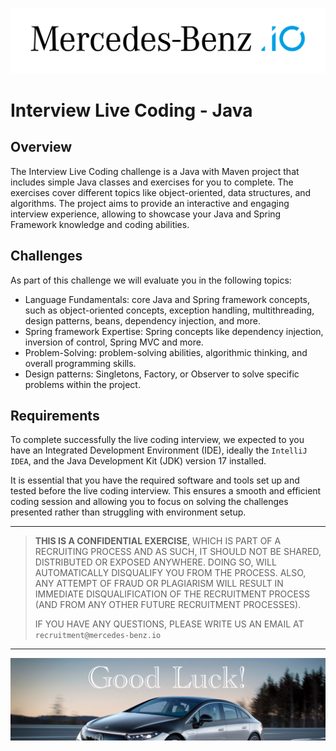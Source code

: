 ![](docs/images/Mercedes_Benz_io.png)

# Interview Live Coding - Java

## Overview

The Interview Live Coding challenge is a Java with Maven project that includes simple Java classes and exercises for you
to complete. The exercises cover different topics like object-oriented, data structures, and algorithms. The project 
aims to provide an interactive and engaging interview experience, allowing to showcase your Java and Spring 
Framework knowledge and coding abilities.

## Challenges

As part of this challenge we will evaluate you in the following topics:
- Language Fundamentals: core Java and Spring framework concepts, such as object-oriented concepts, exception handling, 
multithreading, design patterns, beans, dependency injection, and more.
- Spring framework Expertise: Spring concepts like dependency injection, inversion of control, Spring MVC and more.
- Problem-Solving: problem-solving abilities, algorithmic thinking, and overall programming skills.
- Design patterns: Singletons, Factory, or Observer to solve specific problems within the project.

## Requirements

To complete successfully the live coding interview, we expected to you have an Integrated Development Environment 
(IDE), ideally the `IntelliJ IDEA`, and the Java Development Kit (JDK) version 17 installed.

It is essential that you have the required software and tools set up and tested before the live coding interview. This
ensures a smooth and efficient coding session and allowing you to focus on solving the challenges presented rather than
struggling with environment setup.

___

>
> **THIS IS A CONFIDENTIAL EXERCISE**, WHICH IS PART OF A RECRUITING PROCESS AND AS SUCH, IT SHOULD NOT BE SHARED, 
> DISTRIBUTED OR EXPOSED ANYWHERE. DOING SO, WILL AUTOMATICALLY DISQUALIFY YOU FROM THE PROCESS.
> ALSO, ANY ATTEMPT OF FRAUD OR PLAGIARISM WILL RESULT IN IMMEDIATE DISQUALIFICATION OF THE RECRUITMENT PROCESS (AND 
> FROM ANY OTHER FUTURE RECRUITMENT PROCESSES).
>
> IF YOU HAVE ANY QUESTIONS, PLEASE WRITE US AN EMAIL AT `recruitment@mercedes-benz.io`

---

![](docs/images/good-luck-image.jpeg)

